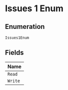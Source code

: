 
# Issues 1 Enum

## Enumeration

`Issues1Enum`

## Fields

| Name |
|  --- |
| `Read` |
| `Write` |

